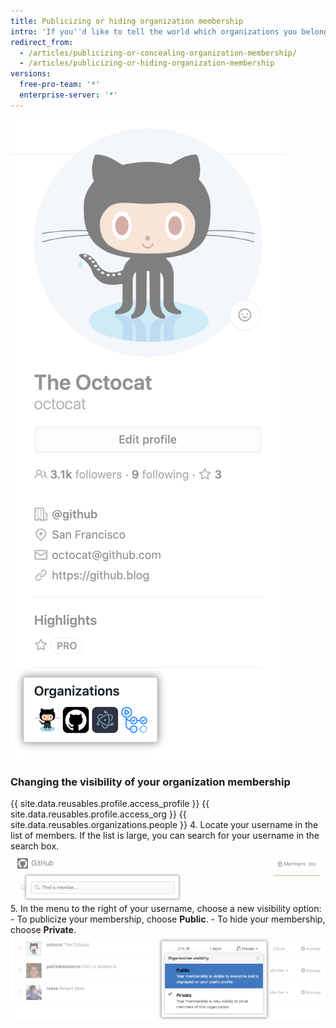 ```yaml
---
title: Publicizing or hiding organization membership
intro: 'If you''d like to tell the world which organizations you belong to, you can display the avatars of the organizations on your profile.'
redirect_from:
  - /articles/publicizing-or-concealing-organization-membership/
  - /articles/publicizing-or-hiding-organization-membership
versions:
  free-pro-team: '*'
  enterprise-server: '*'
---
```


![Profile organizations box](/assets/images/help/profile/profile_orgs_box.png)

### Changing the visibility of your organization membership

{{ site.data.reusables.profile.access_profile }}
{{ site.data.reusables.profile.access_org }}
{{ site.data.reusables.organizations.people }}
4. Locate your username in the list of members. If the list is large, you can search for your username in the search box. ![Organization member search box](/assets/images/help/organizations/member-search-box.png)
5. In the menu to the right of your username, choose a new visibility option:
    - To publicize your membership, choose **Public**.
    - To hide your membership, choose **Private**. ![Organization member visibility link](/assets/images/help/organizations/member-visibility-link.png)
